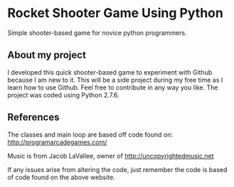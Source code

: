 # Rocket Shooter Game Using Python
Simple shooter-based game for novice python programmers.

## About my project
I developed this quick shooter-based game to experiment with Github because I am new to it. This will be a side project during
my free time as I learn how to use Github. Feel free to contribute in any way you like. The project was coded using Python 2.7.6.

## References
The classes and main loop are based off code found on: http://programarcadegames.com/

Music is from Jacob LaVallee, owner of http://uncopyrightedmusic.net

If any issues arise from altering the code, just remember the code is based of code found on the above website.

